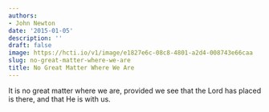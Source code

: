 ```yaml
---
authors:
- John Newton
date: '2015-01-05'
description: ''
draft: false
image: https://hcti.io/v1/image/e1827e6c-08c8-4801-a2d4-008743e66caa
slug: no-great-matter-where-we-are
title: No Great Matter Where We Are
---
```


It is no great matter where we are, provided we see that the Lord has placed is there, and that He is with us.